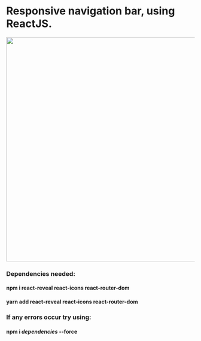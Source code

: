 # Responsive navigation bar, using ReactJS.

<img src="https://imgur.com/dGjdvPl.gif" width="1000" height="600" />

### Dependencies needed: 
#### **npm** i react-reveal react-icons react-router-dom
#### **yarn** add react-reveal react-icons react-router-dom

### If any errors occur try using:

#### **npm** i *dependencies* --force 




